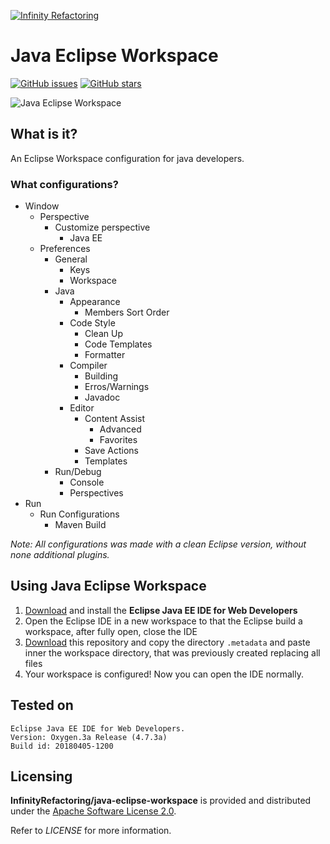 [![Infinity Refactoring](https://goo.gl/8YUdB6)](https://infinityrefactoring.com)

# Java Eclipse Workspace

[![GitHub issues](https://img.shields.io/github/issues/InfinityRefactoring/java-eclipse-workspace.svg)](https://github.com/InfinityRefactoring/java-eclipse-workspace)
[![GitHub stars](https://img.shields.io/github/stars/InfinityRefactoring/java-eclipse-workspace.svg)](https://github.com/InfinityRefactoring/java-eclipse-workspace)

![Java Eclipse Workspace](https://goo.gl/d48Pv9)

## What is it?

An Eclipse Workspace configuration for java developers. 

### What configurations?

- Window
  - Perspective
    - Customize perspective
      - Java EE
  - Preferences
    - General
      - Keys
      - Workspace
    - Java
      - Appearance
        - Members Sort Order
      - Code Style
        - Clean Up
        - Code Templates
        - Formatter
      - Compiler
        - Building
        - Erros/Warnings
        - Javadoc
      - Editor
        - Content Assist
          - Advanced
          - Favorites
        - Save Actions
        - Templates
    - Run/Debug
      - Console
      - Perspectives
- Run
  - Run Configurations
    - Maven Build

*Note: All configurations was made with a clean Eclipse version, without none additional plugins.*

## Using Java Eclipse Workspace

1. [Download](https://www.eclipse.org/downloads/) and install the **Eclipse Java EE IDE for Web Developers**
1. Open the Eclipse IDE in a new workspace to that the Eclipse build a workspace, after fully open, close the IDE
1. [Download](https://github.com/InfinityRefactoring/java-eclipse-workspace/archive/master.zip) this repository and copy the directory `.metadata` and paste inner the workspace directory, that was previously created replacing all files
1. Your workspace is configured! Now you can open the IDE normally.

## Tested on

```
Eclipse Java EE IDE for Web Developers.
Version: Oxygen.3a Release (4.7.3a)
Build id: 20180405-1200
```

## Licensing

**InfinityRefactoring/java-eclipse-workspace** is provided and distributed under the [Apache Software License 2.0](http://www.apache.org/licenses/LICENSE-2.0).

Refer to *LICENSE* for more information.
